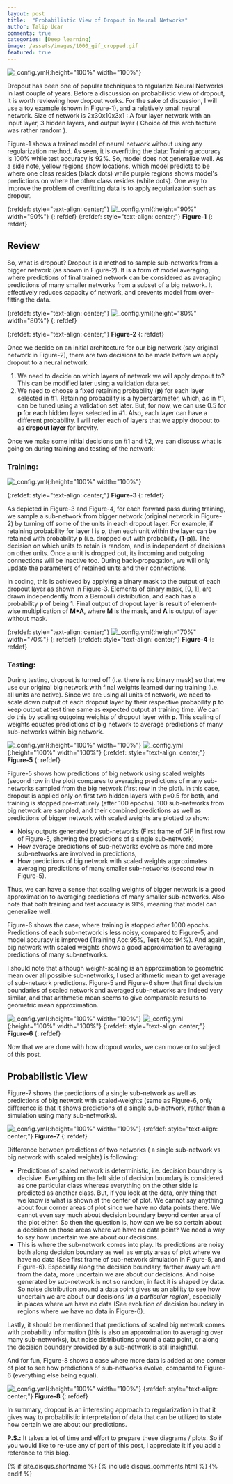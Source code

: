 ```yaml
---
layout: post
title:  "Probabilistic View of Dropout in Neural Networks"
author: Talip Ucar
comments: true
categories: [Deep learning]
image: /assets/images/1000_gif_cropped.gif
featured: true
---
```





![_config.yml](/assets/images/1000_gif_cropped.gif){:height="100%" width="100%"}


Dropout has been one of popular techniques to regularize Neural Networks in last couple of years. Before a discussion on probabilistic view of dropout, it is worth reviewing how dropout works. For the sake of discussion, I will use a toy example (shown in Figure-1), and a relatively small neural network. Size of network is 2x30x10x3x1 :  A four layer network with an input layer, 3 hidden layers, and output layer ( Choice of this architecture was rather random ).

Figure-1 shows a trained model of neural network without using any regularization method. As seen, it is overfitting the data: Training accuracy is 100% while test accuracy is 92%. So, model does not generalize well. As a side note, yellow regions show locations, which model predicts to be where one class resides (black dots) while purple regions shows model's predictions on where the other class resides (white dots).  One way to improve the problem of overfitting data is to apply regularization such as dropout.



{:refdef: style="text-align: center;"}
![_config.yml](/assets/images/unregularized_training_1__test_0.92.PNG){:height="90%" width="90%"}
{: refdef}
{:refdef: style="text-align: center;"}
**Figure-1**
{: refdef}

## Review
So, what is dropout? Dropout is a method to sample sub-networks from a bigger network (as shown in Figure-2). It is a form of model averaging, where predictions of final trained network can be considered as averaging predictions of many smaller networks from a subset of a big network. It effectively reduces capacity of network, and prevents model from over-fitting the data.

{:refdef: style="text-align: center;"}
![_config.yml](/assets/images/Picture5.png){:height="80%" width="80%"}
{: refdef}

{:refdef: style="text-align: center;"}
**Figure-2**
{: refdef}



Once we decide on an initial architecture for our big network (say original network in Figure-2), there are two decisions to be made before we apply dropout to a neural network:

1. We need to decide on which layers of network we will apply dropout to? This can be modified later using a validation data set.
2. We need to choose a fixed retaining probability (**p**) for each layer selected in #1. Retaining probability is a hyperparameter, which, as in #1, can be tuned using a validation set later. But, for now, we can use 0.5 for **p** for each hidden layer selected in #1. Also, each layer can have a different probability. I will refer each of layers that we apply dropout to as **dropout layer** for brevity.

Once we make some initial decisions on #1 and #2, we can discuss what is going on during training and testing of the network:

### Training:
![_config.yml](/assets/images/Picture1.png){:height="100%" width="100%"}

{:refdef: style="text-align: center;"}
**Figure-3**
{: refdef}

As depicted in Figure-3 and Figure-4, for each forward pass during training, we sample a sub-network from bigger network (original network in Figure-2) by turning off some of the units in each dropout layer. For example, if retaining probability for layer l is **p**, then each unit within the layer can be retained with probability **p** (i.e. dropped out with probability (**1-p**)). The decision on which units to retain is random, and is independent of decisions on other units. Once a unit is dropped out, its incoming and outgoing connections will be inactive too. During back-propagation, we will only update the parameters of retained units and their connections. 

In coding, this is achieved by applying a binary mask to the output of each dropout layer as shown in Figure-3. Elements of binary mask, [0, 1], are drawn independently from a Bernoulli distribution, and each has a probability **p** of being 1. Final output of dropout layer is result of element-wise multiplication of **M*A**, where **M** is the mask, and **A** is output of layer without mask.

{:refdef: style="text-align: center;"}
![_config.yml](/assets/images/Picture6.png){:height="70%" width="70%"}
{: refdef}
{:refdef: style="text-align: center;"}
**Figure-4**
{: refdef}


### Testing:
During testing, dropout is turned off (i.e. there is no binary mask) so that we use our original big network with final weights learned during training (i.e. all units are active). Since we are using all units of network, we need to scale down output of each dropout layer by their respective probability **p** to keep output at test time same as expected output at training time. We can do this by scaling outgoing weights of dropout layer with **p**. This scaling of weights equates predictions of big network to average predictions of many sub-networks within big network.

![_config.yml](/assets/images/1000_gif_cropped.gif){:height="100%" width="100%"}
![_config.yml](/assets/images/scaled_net_1000.png){:height="100%" width="100%"}
{:refdef: style="text-align: center;"}
**Figure-5**
{: refdef}


Figure-5 shows how predictions of big network using scaled weights (second row in the plot) compares to averaging predictions of many sub-networks sampled from the big network (first row in the plot). In this case, dropout is applied only on first two hidden layers with p=0.5 for both, and training is stopped pre-maturely (after 100 epochs). 100 sub-networks from big network are sampled, and their combined predictions as well as predictions of bigger network with scaled weights are plotted to show:

- Noisy outputs generated by sub-networks (First frame of GIF in first row of Figure-5, showing the predictions of a single sub-network)  
- How average predictions of sub-networks evolve as more and more sub-networks are involved in predictions,
- How predictions of big network with scaled weights approximates averaging predictions of many smaller sub-networks (second row in Figure-5).

Thus, we can have a sense that scaling weights of bigger network is a good approximation to averaging predictions of many smaller sub-networks. Also note that both training and test accuracy is 91%, meaning that model can generalize well.

Figure-6 shows the case, where training is stopped after 1000 epochs. Predictions of each sub-network is less noisy, compared to Figure-5, and model accuracy is improved (Training Acc:95%, Test Acc: 94%). And again, big network with scaled weights shows a good approximation to averaging predictions of many sub-networks.

I should note that although weight-scaling is an approximation to geometric mean over all possible sub-networks, I used arithmetic mean to get average of sub-network predictions. Figure-5 and Figure-6 show that final decision boundaries of scaled network and averaged sub-networks are indeed very similar, and that arithmetic mean seems to give comparable results to geometric mean approximation. 




![_config.yml](/assets/images/10K_gif_cropped.gif){:height="100%" width="100%"}
![_config.yml](/assets/images/scaled_net_10000.png){:height="100%" width="100%"}
{:refdef: style="text-align: center;"}
**Figure-6**
{: refdef}

Now that we are done with how dropout works, we can move onto subject of this post.

## Probabilistic View
Figure-7 shows the predictions of a single sub-network as well as predictions of big network with scaled-weights (same as Figure-6, only difference is that it shows predictions of a single sub-network, rather than a simulation using many sub-networks).

![_config.yml](/assets/images/dropout_10000.png){:height="100%" width="100%"}
{:refdef: style="text-align: center;"}
**Figure-7**
{: refdef}

Difference between predictions of two networks ( a single sub-network  vs big network with scaled weights) is following:
- Predictions of scaled network is deterministic, i.e. decision boundary is decisive. Everything on the left side of decision boundary is considered as one particular class whereas everything on the other side is predicted as another class. But, if you look at the data, only thing that we know is what is shown at the center of plot. We cannot say anything about four corner areas of plot since we have no data points there. We cannot even say much about decision boundary beyond center area of the plot either. So then the question is, how can we be so certain about a decision on those areas where we have no data point? We need a way to say how uncertain we are about our decisions. 
- This is where the sub-network comes into play.  Its predictions are noisy both along decision boundary as well as empty areas of plot where we have no data (See first frame of sub-network simulation in Figure-5, and Figure-6). Especially along the decision boundary, farther away we are from the data, more uncertain we are about our decisions. And noise generated by sub-network is not so random, in fact it is shaped by data. So noise distribution around a data point gives us an ability to see how uncertain we are about our decisions '*in a particular region*', especially in places where we have no data (See evolution of decision boundary in regions where we have no data in Figure-6). 

Lastly, it should be mentioned that predictions of scaled big network comes with probability information (this is also an approximation to averaging over many sub-networks), but noise distributions around a data point, or along the decision boundary provided by a sub-network is still insightful.

And for fun, Figure-8 shows a case where more data is added at one corner of plot to see how predictions of sub-networks evolve, compared to Figure-6 (everything else being equal).


![_config.yml](/assets/images/10K_gif_cropped_more_data.gif){:height="100%" width="100%"}
{:refdef: style="text-align: center;"}
**Figure-8**
{: refdef}

In summary, dropout is an interesting approach to regularization in that it gives way to probabilistic interpretation of data that can be utilized to state how certain we are about our predictions.


**P.S.:**  It takes a lot of time and effort to prepare these diagrams / plots. So if you would like to re-use any of part of this post, I appreciate it if you add a reference to this blog.


{% if site.disqus.shortname %}
  {% include disqus_comments.html %}
{% endif %}
 




 

